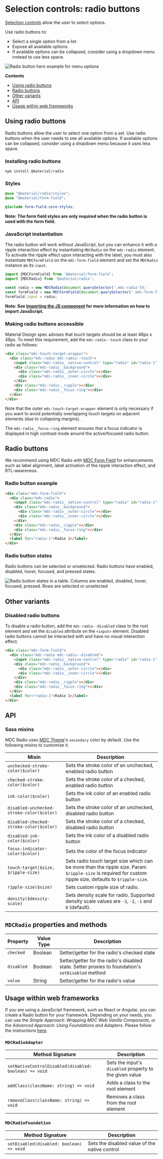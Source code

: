 <!--docs:
title: "Radio Buttons"
layout: detail
section: components
iconId: radio_button
path: /catalog/input-controls/radio-buttons/
-->

# Selection controls: radio buttons

[Selection controls](https://material.io/components/selection-controls#usage) allow the user to select options.

Use radio buttons to:

* Select a single option from a list
* Expose all available options
* If available options can be collapsed, consider using a dropdown menu instead to use less space.

![Radio button hero example for menu options](images/radio-button-hero.png)

**Contents**

* [Using radio buttons](#using-radio-buttons)
* [Radio buttons](#radio-buttons)
* [Other variants](#other-variants)
* [API](#api)
* [Usage within web frameworks](#usage-within-web-frameworks)

## Using radio buttons

Radio buttons allow the user to select one option from a set. Use radio buttons when the user needs to see all available options. If available options can be collapsed, consider using a dropdown menu because it uses less space.

### Installing radio buttons

```
npm install @material/radio
```

### Styles

```scss
@use "@material/radio/styles";
@use "@material/form-field";

@include form-field.core-styles;
```

**Note: The form field styles are only required when the radio button is used with the form field.**

### JavaScript instantiation

The radio button will work without JavaScript, but you can enhance it with a ripple interaction effect by instantiating `MDCRadio` on the `mdc-radio` element. To activate the ripple effect upon interacting with the label, you must also instantiate `MDCFormField` on the `mdc-form-field` element and set the `MDCRadio` instance as its `input`.

```js
import {MDCFormField} from '@material/form-field';
import {MDCRadio} from '@material/radio';

const radio = new MDCRadio(document.querySelector('.mdc-radio'));
const formField = new MDCFormField(document.querySelector('.mdc-form-field'));
formField.input = radio;
```

**Note: See [Importing the JS component](../../docs/importing-js.md) for more information on how to import JavaScript.**

### Making radio buttons accessible

Material Design spec advises that touch targets should be at least 48px x 48px.
To meet this requirement, add the `mdc-radio--touch` class to your radio as follows:

```html
<div class="mdc-touch-target-wrapper">
  <div class="mdc-radio mdc-radio--touch">
    <input class="mdc-radio__native-control" type="radio" id="radio-1" name="radios" checked>
    <div class="mdc-radio__background">
      <div class="mdc-radio__outer-circle"></div>
      <div class="mdc-radio__inner-circle"></div>
    </div>
    <div class="mdc-radio__ripple"></div>
    <div class="mdc-radio__focus-ring"></div>
  </div>
</div>
```

Note that the outer  `mdc-touch-target-wrapper` element is only necessary if you want to avoid potentially overlapping touch targets on adjacent elements (due to collapsing margins).

The `mdc-radio__focus-ring` element ensures that a focus indicator is displayed in high contrast mode around the active/focused radio button.

## Radio buttons

We recommend using MDC Radio with [MDC Form Field](../mdc-form-field) for enhancements such as label alignment, label activation of the ripple interaction effect, and RTL-awareness.

### Radio button example

```html
<div class="mdc-form-field">
  <div class="mdc-radio">
    <input class="mdc-radio__native-control" type="radio" id="radio-1" name="radios" checked>
    <div class="mdc-radio__background">
      <div class="mdc-radio__outer-circle"></div>
      <div class="mdc-radio__inner-circle"></div>
    </div>
    <div class="mdc-radio__ripple"></div>
    <div class="mdc-radio__focus-ring"></div>
  </div>
  <label for="radio-1">Radio 1</label>
</div>
```

### Radio button states

Radio buttons can be selected or unselected. Radio buttons have enabled, disabled, hover, focused, and pressed states.

![Radio button states in a table. Columns are enabled, disabled, hover, focused, pressed. Rows are selected or unselected](images/radio-button-states.png)

## Other variants

### Disabled radio buttons

To disable a radio button, add the `mdc-radio--disabled` class to the root element and set the `disabled` attribute on the `<input>` element.
Disabled radio buttons cannot be interacted with and have no visual interaction effect.

```html
<div class="mdc-form-field">
  <div class="mdc-radio mdc-radio--disabled">
    <input class="mdc-radio__native-control" type="radio" id="radio-1" name="radios" disabled>
    <div class="mdc-radio__background">
      <div class="mdc-radio__outer-circle"></div>
      <div class="mdc-radio__inner-circle"></div>
    </div>
    <div class="mdc-radio__ripple"></div>
    <div class="mdc-radio__focus-ring"></div>
  </div>
  <label for="radio-1">Radio 1</label>
</div>
```

## API

### Sass mixins

MDC Radio uses [MDC Theme](../mdc-theme)'s `secondary` color by default. Use the following mixins to customize it.

 Mixin                                     | Description                                                                                                                                               
-------------------------------------------|-----------------------------------------------------------------------------------------------------------------------------------------------------------
 `unchecked-stroke-color($color)`          | Sets the stroke color of an unchecked, enabled radio button                                                                                               
 `checked-stroke-color($color)`            | Sets the stroke color of a checked, enabled radio button                                                                                                  
 `ink-color($color)`                       | Sets the ink color of an enabled radio button                                                                                                             
 `disabled-unchecked-stroke-color($color)` | Sets the stroke color of an unchecked, disabled radio button                                                                                              
 `disabled-checked-stroke-color($color)`   | Sets the stroke color of a checked, disabled radio button                                                                                                 
 `disabled-ink-color($color)`              | Sets the ink color of a disabled radio button                                                                                                             
 `focus-indicator-color($color)`           | Sets the color of the focus indicator                                                                                                                     
 `touch-target($size, $ripple-size)`       | Sets radio touch target size which can be more than the ripple size. Param `$ripple-size` is required for custom ripple size, defaults to `$ripple-size`. 
 `ripple-size($size)`                      | Sets custom ripple size of radio.                                                                                                                         
 `density($density-scale)`                 | Sets density scale for radio. Supported density scale values are `-3`, `-2`, `-1` and `0` (default).                                                      

## `MDCRadio` properties and methods

 Property   | Value Type | Description                                                                                       
------------|------------|---------------------------------------------------------------------------------------------------
 `checked`  | Boolean    | Setter/getter for the radio's checked state                                                       
 `disabled` | Boolean    | Setter/getter for the radio's disabled state. Setter proxies to foundation's `setDisabled` method 
 `value`    | String     | Setter/getter for the radio's value                                                               

## Usage within web frameworks

If you are using a JavaScript framework, such as React or Angular, you can create a Radio button for your framework. Depending on your needs, you can use the _Simple Approach: Wrapping MDC Web Vanilla Components_, or the _Advanced Approach: Using Foundations and Adapters_. Please follow the instructions [here](../../docs/integrating-into-frameworks.md).

### `MDCRadioAdapter`

 Method Signature                                      | Description                                             
-------------------------------------------------------|---------------------------------------------------------
 `setNativeControlDisabled(disabled: boolean) => void` | Sets the input's `disabled` property to the given value 
 `addClass(className: string) => void`                 | Adds a class to the root element                        
 `removeClass(className: string) => void`              | Removes a class from the root element                   

### `MDCRadioFoundation`

 Method Signature                         | Description                                   
------------------------------------------|-----------------------------------------------
 `setDisabled(disabled: boolean) => void` | Sets the disabled value of the native control 
